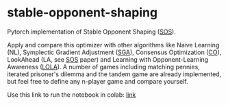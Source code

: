 # stable-opponent-shaping
Pytorch implementation of Stable Opponent Shaping ([SOS](https://openreview.net/pdf?id=SyGjjsC5tQ)).

Apply and compare this optimizer with other algorithms like Naive Learning (NL), Symplectic Gradient Adjustment ([SGA](http://jmlr.csail.mit.edu/papers/v20/19-008.html)), Consensus Optimization ([CO](https://arxiv.org/pdf/1705.10461.pdf)), LookAhead (LA, see [SOS](https://openreview.net/pdf?id=SyGjjsC5tQ) paper) and Learning with Opponent-Learning Awareness ([LOLA](https://arxiv.org/pdf/1709.04326.pdf)). A number of games including matching pennies, iterated prisoner's dilemma and the tandem game are already implemented, but feel free to define any n-player game and compare yourself.

Use this link to run the notebook in colab: [link](https://colab.research.google.com/github/aletcher/stable-opponent-shaping/blob/master/stable-opponent-shaping.ipynb)

